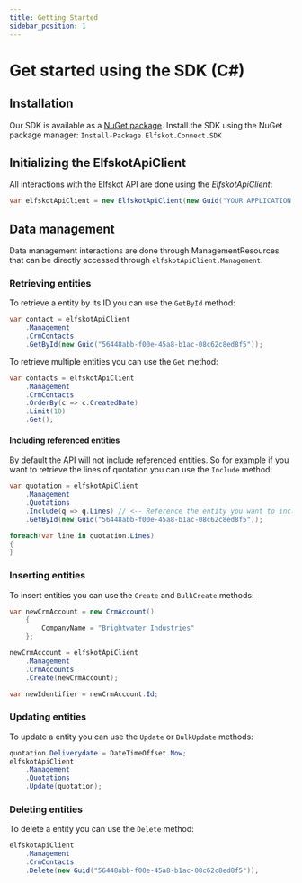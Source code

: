 ```yaml
---
title: Getting Started
sidebar_position: 1
---
```


# Get started using the SDK (C#)

## Installation

Our SDK is available as a [NuGet package](https://www.nuget.org/packages/Elfskot.Connect.SDK). Install the SDK using the NuGet package manager:
`Install-Package Elfskot.Connect.SDK`

## Initializing the ElfskotApiClient

All interactions with the Elfskot API are done using the *ElfskotApiClient*:

```csharp
var elfskotApiClient = new ElfskotApiClient(new Guid("YOUR APPLICATION ID"),"YOUR SECRET");
```

## Data management

Data management interactions are done through ManagementResources that can be directly accessed through `elfskotApiClient.Management`.

### Retrieving entities

To retrieve a entity by its ID you can use the `GetById`  method:

```csharp
var contact = elfskotApiClient
    .Management
    .CrmContacts
    .GetById(new Guid("56448abb-f00e-45a8-b1ac-08c62c8ed8f5"));
```

To retrieve multiple entities you can use the `Get` method:

```csharp
var contacts = elfskotApiClient
	.Management
    .CrmContacts
    .OrderBy(c => c.CreatedDate)
    .Limit(10)
    .Get();
```

#### Including referenced entities

By default the API will not include referenced entities. So for example if you want to retrieve the lines of quotation you can use the `Include` method:

```csharp
var quotation = elfskotApiClient
    .Management
    .Quotations
    .Include(q => q.Lines) // <-- Reference the entity you want to include.
    .GetById(new Guid("56448abb-f00e-45a8-b1ac-08c62c8ed8f5"));

foreach(var line in quotation.Lines)
{
}
```

### Inserting entities

To insert entities you can use the `Create` and `BulkCreate` methods:

```csharp
var newCrmAccount = new CrmAccount()
	{
		CompanyName = "Brightwater Industries"
	};

newCrmAccount = elfskotApiClient
	.Management
	.CrmAccounts
	.Create(newCrmAccount);

var newIdentifier = newCrmAccount.Id;
```

### Updating entities

To update a entity you can use the `Update` or `BulkUpdate` methods:

```csharp
quotation.Deliverydate = DateTimeOffset.Now;
elfskotApiClient
	.Management
	.Quotations
	.Update(quotation);
```

### Deleting entities

To delete a entity you can use the `Delete` method:

```csharp
elfskotApiClient
	.Management
	.CrmContacts
	.Delete(new Guid("56448abb-f00e-45a8-b1ac-08c62c8ed8f5"));
```